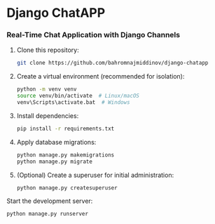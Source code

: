 # Django ChatAPP

### Real-Time Chat Application with Django Channels

1. Clone this repository:

   ```bash
   git clone https://github.com/bahromnajmiddinov/django-chatapp


2. Create a virtual environment (recommended for isolation):
    ```bash
    python -m venv venv
    source venv/bin/activate  # Linux/macOS
    venv\Scripts\activate.bat  # Windows

3. Install dependencies:

    ```bash
    pip install -r requirements.txt

4. Apply database migrations:
    ```bash
    python manage.py makemigrations
    python manage.py migrate

5. (Optional) Create a superuser for initial administration:
    ```bash
    python manage.py createsuperuser

Start the development server:

```bash
python manage.py runserver
